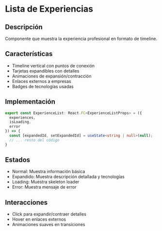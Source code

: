 # Lista de Experiencias

## Descripción
Componente que muestra la experiencia profesional en formato de timeline.

## Características
- Timeline vertical con puntos de conexión
- Tarjetas expandibles con detalles
- Animaciones de expansión/contracción
- Enlaces externos a empresas
- Badges de tecnologías usadas

## Implementación
```typescript
export const ExperienceList: React.FC<ExperienceListProps> = ({
  experiences,
  isLoading,
  error
}) => {
  const [expandedId, setExpandedId] = useState<string | null>(null);
  // ... resto del código
}
```
## Estados
- Normal: Muestra información básica
- Expandido: Muestra descripción detallada y tecnologías
- Loading: Muestra skeleton loader
- Error: Muestra mensaje de error
## Interacciones
- Click para expandir/contraer detalles
- Hover en enlaces externos
- Animaciones suaves en transiciones
